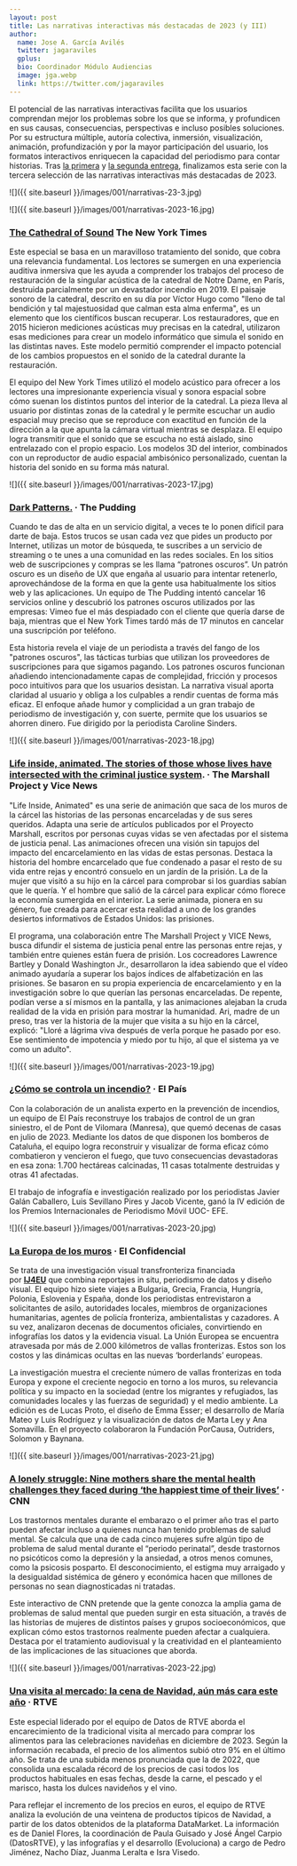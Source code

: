 ```yaml
---
layout: post
title: Las narrativas interactivas más destacadas de 2023 (y III)
author:
  name: Jose A. García Avilés
  twitter: jagaraviles
  gplus:  
  bio: Coordinador Módulo Audiencias
  image: jga.webp
  link: https://twitter.com/jagaraviles
---
```

El potencial de las narrativas interactivas facilita que los usuarios comprendan mejor los problemas sobre los que se informa, y profundicen en sus causas, consecuencias, perspectivas e incluso posibles soluciones. Por su estructura múltiple, autoría colectiva, inmersión, visualización, animación, profundización y por la mayor participación del usuario, los formatos interactivos enriquecen la capacidad del periodismo para contar historias. Tras [la primera](https://mip.umh.es/blog/2024/04/17/las-narrativas-interactivas-ma-s-destacadas-de-2023-i/) y [la segunda entrega](https://mip.umh.es/blog/2024/04/29/las-narrativas-interactivas-mas-destacadas-de-2023-ii/), finalizamos esta serie con la tercera selección de las narrativas interactivas más destacadas de 2023.

![]({{ site.baseurl }}/images/001/narrativas-23-3.jpg)


![]({{ site.baseurl }}/images/001/narrativas-2023-16.jpg)

### **[The Cathedral of Sound](https://www.nytimes.com/interactive/2023/03/03/magazine/notre-dame-cathedral-acoustics-sound.html)** The New York Times

Este especial se basa en un maravilloso tratamiento del sonido, que cobra una relevancia fundamental. Los lectores se sumergen en una experiencia auditiva inmersiva que les ayuda a comprender los trabajos del proceso de restauración de la singular acústica de la catedral de Notre Dame, en París, destruida parcialmente por un devastador incendio en 2019. El paisaje sonoro de la catedral, descrito en su día por Víctor Hugo como "lleno de tal bendición y tal majestuosidad que calman esta alma enferma", es un elemento que los científicos buscan recuperar. Los restauradores, que en 2015 hicieron mediciones acústicas muy precisas en la catedral, utilizaron esas mediciones para crear un modelo informático que simula el sonido en las distintas naves. Este modelo permitió comprender el impacto potencial de los cambios propuestos en el sonido de la catedral durante la restauración.

El equipo del New York Times utilizó el modelo acústico para ofrecer a los lectores una impresionante experiencia visual y sonora espacial sobre cómo suenan los distintos puntos del interior de la catedral. La pieza lleva al usuario por distintas zonas de la catedral y le permite escuchar un audio espacial muy preciso que se reproduce con exactitud en función de la dirección a la que apunta la cámara virtual mientras se desplaza. El equipo logra transmitir que el sonido que se escucha no está aislado, sino entrelazado con el propio espacio. Los modelos 3D del interior, combinados con un reproductor de audio espacial ambisónico personalizado, cuentan la historia del sonido en su forma más natural.

![]({{ site.baseurl }}/images/001/narrativas-2023-17.jpg)

### **[Dark Patterns.](https://pudding.cool/2023/05/dark-patterns/)** · The Pudding

Cuando te das de alta en un servicio digital, a veces te lo ponen difícil para darte de baja. Estos trucos se usan cada vez que pides un producto por Internet, utilizas un motor de búsqueda, te suscribes a un servicio de streaming o te unes a una comunidad en las redes sociales. En los sitios web de suscripciones y compras se les llama “patrones oscuros”. Un patrón oscuro es un diseño de UX que engaña al usuario para intentar retenerlo, aprovechándose de la forma en que la gente usa habitualmente los sitios web y las aplicaciones. Un equipo de The Pudding intentó cancelar 16 servicios online y descubrió los patrones oscuros utilizados por las empresas: Vimeo fue el más despiadado con el cliente que quería darse de baja, mientras que el New York Times tardó más de 17 minutos en cancelar una suscripción por teléfono.

Esta historia revela el viaje de un periodista a través del fango de los "patrones oscuros", las tácticas turbias que utilizan los proveedores de suscripciones para que sigamos pagando. Los patrones oscuros funcionan añadiendo intencionadamente capas de complejidad, fricción y procesos poco intuitivos para que los usuarios desistan. La narrativa visual aporta claridad al usuario y obliga a los culpables a rendir cuentas de forma más eficaz. El enfoque añade humor y complicidad a un gran trabajo de periodismo de investigación y, con suerte, permite que los usuarios se ahorren dinero. Fue dirigido por la periodista Caroline Sinders.

![]({{ site.baseurl }}/images/001/narrativas-2023-18.jpg)

### **[Life inside, animated. The stories of those whose lives have intersected with the criminal justice system](https://www.themarshallproject.org/2023/05/25/life-inside-animated).** · The Marshall Project y Vice News

"Life Inside, Animated" es una serie de animación que saca de los muros de la cárcel las historias de las personas encarceladas y de sus seres queridos. Adapta una serie de artículos publicados por el Proyecto Marshall, escritos por personas cuyas vidas se ven afectadas por el sistema de justicia penal. Las animaciones ofrecen una visión sin tapujos del impacto del encarcelamiento en las vidas de estas personas. Destaca la historia del hombre encarcelado que fue condenado a pasar el resto de su vida entre rejas y encontró consuelo en un jardín de la prisión. La de la mujer que visitó a su hijo en la cárcel para comprobar si los guardias sabían que le quería. Y el hombre que salió de la cárcel para explicar cómo florece la economía sumergida en el interior. La serie animada, pionera en su género, fue creada para acercar esta realidad a uno de los grandes desiertos informativos de Estados Unidos: las prisiones.

El programa, una colaboración entre The Marshall Project y VICE News, busca difundir el sistema de justicia penal entre las personas entre rejas, y también entre quienes están fuera de prisión. Los cocreadores Lawrence Bartley y Donald Washington Jr., desarrollaron la idea sabiendo que el vídeo animado ayudaría a superar los bajos índices de alfabetización en las prisiones. Se basaron en su propia experiencia de encarcelamiento y en la investigación sobre lo que querían las personas encarceladas. De repente, podían verse a sí mismos en la pantalla, y las animaciones alejaban la cruda realidad de la vida en prisión para mostrar la humanidad. Ari, madre de un preso, tras ver la historia de la mujer que visita a su hijo en la cárcel, explicó: "Lloré a lágrima viva después de verla porque he pasado por eso. Ese sentimiento de impotencia y miedo por tu hijo, al que el sistema ya ve como un adulto".

![]({{ site.baseurl }}/images/001/narrativas-2023-19.jpg)

### **[¿Cómo se controla un incendio?](https://elpais.com/espana/2023-04-02/como-se-controla-un-incendio.html)** · El País

Con la colaboración de un analista experto en la prevención de incendios, un equipo de El País reconstruye los trabajos de control de un gran siniestro, el de Pont de Vilomara (Manresa), que quemó decenas de casas en julio de 2023. Mediante los datos de que disponen los bomberos de Cataluña, el equipo logra reconstruir y visualizar de forma eficaz cómo combatieron y vencieron el fuego, que tuvo consecuencias devastadoras en esa zona: 1.700 hectáreas calcinadas, 11 casas totalmente destruidas y otras 41 afectadas. 

El trabajo de infografía e investigación realizado por los periodistas Javier Galán Caballero, Luis Sevillano Pires y Jacob Vicente, ganó la IV edición de los Premios Internacionales de Periodismo Móvil UOC- EFE.

![]({{ site.baseurl }}/images/001/narrativas-2023-20.jpg)

### **[La Europa de los muros](https://www.elconfidencial.com/mundo/2023-11-29/europa-muros-migratorios_3783210/)** · El Confidencial

Se trata de una investigación visual transfronteriza financiada por **[IJ4EU](https://www.investigativejournalismforeu.net/)** que combina reportajes in situ, periodismo de datos y diseño visual. El equipo hizo siete viajes a Bulgaria, Grecia, Francia, Hungría, Polonia, Eslovenia y España, donde los periodistas entrevistaron a solicitantes de asilo, autoridades locales, miembros de organizaciones humanitarias, agentes de policía fronteriza, ambientalistas y cazadores. A su vez, analizaron decenas de documentos oficiales, convirtiendo en infografías los datos y la evidencia visual. La Unión Europea se encuentra atravesada por más de 2.000 kilómetros de vallas fronterizas. Estos son los costos y las dinámicas ocultas en las nuevas ‘borderlands’ europeas.

La investigación muestra el creciente número de vallas fronterizas en toda Europa y expone el creciente negocio en torno a los muros, su relevancia política y su impacto en la sociedad (entre los migrantes y refugiados, las comunidades locales y las fuerzas de seguridad) y el medio ambiente. La edición es de Lucas Proto, el diseño de Emma Esser; el desarrollo de María Mateo y Luis Rodríguez y la visualización de datos de Marta Ley y Ana Somavilla. En el proyecto colaboraron la Fundación PorCausa, Outriders, Solomon y Baynana.

![]({{ site.baseurl }}/images/001/narrativas-2023-21.jpg)

### **[A lonely struggle: Nine mothers share the mental health challenges they faced during ‘the happiest time of their lives’](https://edition.cnn.com/interactive/2023/05/health/maternal-mental-health-as-equals-intl-cmd/index.html)** · CNN

Los trastornos mentales durante el embarazo o el primer año tras el parto pueden afectar incluso a quienes nunca han tenido problemas de salud mental. Se calcula que una de cada cinco mujeres sufre algún tipo de problema de salud mental durante el “periodo perinatal”, desde trastornos no psicóticos como la depresión y la ansiedad, a otros menos comunes, como la psicosis posparto. El desconocimiento, el estigma muy arraigado y la desigualdad sistémica de género y económica hacen que millones de personas no sean diagnosticadas ni tratadas.

Este interactivo de CNN pretende que la gente conozca la amplia gama de problemas de salud mental que pueden surgir en esta situación, a través de las historias de mujeres de distintos países y grupos socioeconómicos, que explican cómo estos trastornos realmente pueden afectar a cualquiera. Destaca por el tratamiento audiovisual y la creatividad en el planteamiento de las implicaciones de las situaciones que aborda.

![]({{ site.baseurl }}/images/001/narrativas-2023-22.jpg)

### **[Una visita al mercado: la cena de Navidad, aún más cara este año](https://www.rtve.es/noticias/20231215/visita-mercado-cena-navidad-aun-mas-cara-este-ano/2467151.shtml)** · RTVE

Este especial liderado por el equipo de Datos de RTVE aborda el encarecimiento de la tradicional visita al mercado para comprar los alimentos para las celebraciones navideñas en diciembre de 2023. Según la información recabada, el precio de los alimentos subió otro 9% en el último año. Se trata de una subida menos pronunciada que la de 2022, que consolida una escalada récord de los precios de casi todos los productos habituales en esas fechas, desde la carne, el pescado y el marisco, hasta los dulces navideños y el vino.

Para reflejar el incremento de los precios en euros, el equipo de RTVE analiza la evolución de una veintena de productos típicos de Navidad, a partir de los datos obtenidos de la plataforma DataMarket. La información es de Daniel Flores, la coordinación de Paula Guisado y José Ángel Carpio (DatosRTVE), y las infografías y el desarrollo (Evoluciona) a cargo de Pedro Jiménez, Nacho Díaz, Juanma Leralta e Isra Visedo.